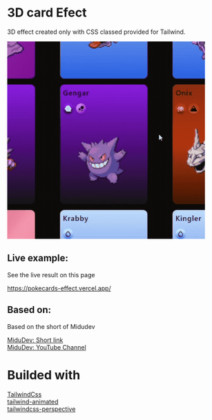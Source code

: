 # 3D card Efect

3D effect created only with CSS classed provided for Tailwind.

![Effect example](https://github.com/MartinMaffei95/pokecards/blob/master/docs/gif_effect.gif)

## Live example:

See the live result on this page

https://pokecards-effect.vercel.app/

## Based on:

Based on the short of Midudev

[MiduDev: Short link](https://www.youtube.com/shorts/D1p2Sl6lxX4)  
[MiduDev: YouTube Channel](https://www.youtube.com/shorts/D1p2Sl6lxX4)

# Builded with

[TailwindCss](https://tailwindcss.com/)  
[tailwind-animated](https://www.tailwindcss-animated.com/)  
[tailwindcss-perspective](https://github.com/Kamona-WD/tailwindcss-perspective)
